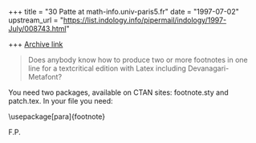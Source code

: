 +++
title = "30 Patte at math-info.univ-paris5.fr"
date = "1997-07-02"
upstream_url = "https://list.indology.info/pipermail/indology/1997-July/008743.html"

+++
[Archive link](https://list.indology.info/pipermail/indology/1997-July/008743.html)

>Does anybody know how to produce two or more footnotes in one line for a
>textcritical edition with Latex including Devanagari-Metafont?

You need two packages, available on CTAN sites: footnote.sty and patch.tex.
In your file you need:

\usepackage[para]{footnote}

F.P.






